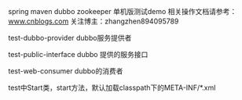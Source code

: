 spring maven dubbo zookeeper 单机版测试demo
相关操作文档请参考：
www.cnblogs.com
关注博主：zhangzhen894095789

test-dubbo-provider dubbo服务提供者

test-public-interface dubbo 提供的服务接口

test-web-consumer dubbo的消费者

test中Start类，start方法，默认加载classpath下的META-INF/*.xml

